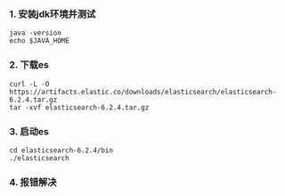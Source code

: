 ###   1. 安装jdk环境并测试
```
java -version
echo $JAVA_HOME
```
###   2. 下载es
```
curl -L -O https://artifacts.elastic.co/downloads/elasticsearch/elasticsearch-6.2.4.tar.gz
tar -xvf elasticsearch-6.2.4.tar.gz
```
###   3. 启动es
```
cd elasticsearch-6.2.4/bin
./elasticsearch
```
###   4. 报错解决


